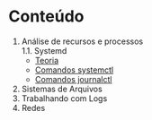 # Conteúdo

1.  Análise de recursos e processos  
  1.1. Systemd  
    + [Teoria](systemd_teoria.md)  
    + [Comandos systemctl](systemd.md)
    + [Comandos journalctl](journald_comandos.md)
2.  Sistemas de Arquivos
3.  Trabalhando com Logs
4.  Redes

